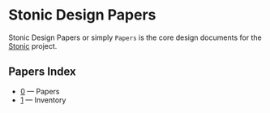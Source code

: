 # Stonic Design Papers

Stonic Design Papers or simply `Papers` is the core design documents for the [Stonic](http://stonic.io) project.

## Papers Index

* [0](papers/0000-papers.md) — Papers
* [1](papers/0001-inventory.md) — Inventory
